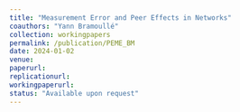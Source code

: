 ```yaml
---
title: "Measurement Error and Peer Effects in Networks"
coauthors: "Yann Bramoullé"
collection: workingpapers
permalink: /publication/PEME_BM
date: 2024-01-02
venue:
paperurl:
replicationurl:
workingpaperurl:
status: "Available upon request"
---
```

